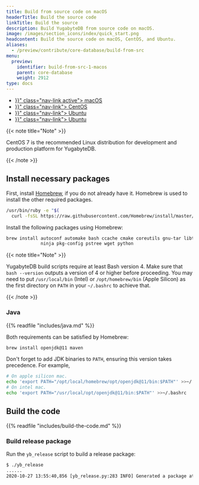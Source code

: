 ```yaml
---
title: Build from source code on macOS
headerTitle: Build the source code
linkTitle: Build the source
description: Build YugabyteDB from source code on macOS.
image: /images/section_icons/index/quick_start.png
headcontent: Build the source code on macOS, CentOS, and Ubuntu.
aliases:
  - /preview/contribute/core-database/build-from-src
menu:
  preview:
    identifier: build-from-src-1-macos
    parent: core-database
    weight: 2912
type: docs
---
```


<ul class="nav nav-tabs-alt nav-tabs-yb">

  <li >
    <a href="{{< relref "./build-from-src-macos.md" >}}" class="nav-link active">
      <i class="fa-brands fa-apple" aria-hidden="true"></i>
      macOS
    </a>
  </li>

  <li >
    <a href="{{< relref "./build-from-src-centos.md" >}}" class="nav-link">
      <i class="fa-brands fa-linux" aria-hidden="true"></i>
      CentOS
    </a>
  </li>

  <li >
    <a href="{{< relref "./build-from-src-ubuntu.md" >}}" class="nav-link">
      <i class="fa-brands fa-linux" aria-hidden="true"></i>
      Ubuntu
    </a>
  </li>

  <li >
    <a href="{{< relref "./build-from-src-almalinux.md" >}}" class="nav-link">
      <i class="fa-brands fa-linux" aria-hidden="true"></i>
      Ubuntu
    </a>
  </li>

</ul>

{{< note title="Note" >}}

CentOS 7 is the recommended Linux distribution for development and production platform for YugabyteDB.

{{< /note >}}

## Install necessary packages

First, install [Homebrew](https://brew.sh/), if you do not already have it. Homebrew is used to install the other required packages.

```sh
/usr/bin/ruby -e "$(
  curl -fsSL https://raw.githubusercontent.com/Homebrew/install/master/install)"
```

Install the following packages using Homebrew:

```sh
brew install autoconf automake bash ccache cmake coreutils gnu-tar libtool \
             ninja pkg-config pstree wget python
```

{{< note title="Note" >}}

YugabyteDB build scripts require at least Bash version 4. Make sure that `bash --version` outputs a version of 4 or higher before proceeding. You may need to put `/usr/local/bin` (Intel) or `/opt/homebrew/bin` (Apple Silicon) as the first directory on `PATH` in your `~/.bashrc` to achieve that.

{{< /note >}}

### Java

{{% readfile "includes/java.md" %}}

Both requirements can be satisfied by Homebrew:

```sh
brew install openjdk@11 maven
```

Don't forget to add JDK binaries to `PATH`, ensuring this version takes precedence.
For example,

```sh
# On apple silicon mac.
echo 'export PATH="/opt/local/homebrew/opt/openjdk@11/bin:$PATH"' >>~/.bashrc
# On intel mac.
echo 'export PATH="/usr/local/opt/openjdk@11/bin:$PATH"' >>~/.bashrc
```

## Build the code

{{% readfile "includes/build-the-code.md" %}}

### Build release package

Run the `yb_release` script to build a release package:

```output.sh
$ ./yb_release
......
2020-10-27 13:55:40,856 [yb_release.py:283 INFO] Generated a package at '/Users/me/code/yugabyte-db/build/yugabyte-2.5.1.0-6ab8013159fdca00ced7e6f5d2f98cacac6a536a-release-darwin-x86_64.tar.gz'
```
